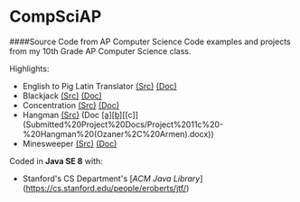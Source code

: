 # CompSciAP
####Source Code from AP Computer Science
Code examples and projects from my 10th Grade AP Computer Science class.

Highlights:
- English to Pig Latin Translator [(Src)](src/unit1/EnglishToPigLatin.java) [(Doc)](Submitted%20Project%20Docs/Project%202%20-%20Pig%20Latin%20(Hansha%20Ozaner).docx)
- Blackjack [(Src)](src/unit6/blackjackProject) [(Doc)](Submitted%20Project%20Docs/Project%208%20-%20Blackjack%20(Hansha%20Ozaner).docx)
- Concentration [(Src)](src/unit7/concentration) [(Doc)](Submitted%20Project%20Docs/Project%209%20-%20Concentration%20(Hansha%20Ozaner).docx)
- Hangman [(Src)](src/unit9) (Doc [[a]](Submitted%20Project%20Docs/Project%2011a%20-%20Requirements%20(Ozaner%2C%20Armen).docx)[[b]](Submitted%20Project%20Docs/Project%2011b%20-%20Design%20(Ozaner%2C%20Armen).docx)[[c]] (Submitted%20Project%20Docs/Project%2011c%20-%20Hangman%20(Ozaner%2C%20Armen).docx))
- Minesweeper [(Src)](src/unit11/minesweeper) [(Doc)](Submitted%20Project%20Docs/Project%2013%20-%20Minesweeper%20(Hansha%20Ozaner).doc)

Coded in **Java SE 8** with:
- Stanford's CS Department's [*ACM Java Library*] (https://cs.stanford.edu/people/eroberts/jtf/)
